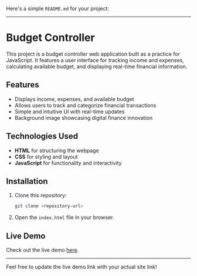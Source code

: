 Here's a simple `README.md` for your project:

---

# Budget Controller

This project is a budget controller web application built as a practice for JavaScript. It features a user interface for tracking income and expenses, calculating available budget, and displaying real-time financial information.

## Features

- Displays income, expenses, and available budget
- Allows users to track and categorize financial transactions
- Simple and intuitive UI with real-time updates
- Background image showcasing digital finance innovation

## Technologies Used

- **HTML** for structuring the webpage
- **CSS** for styling and layout
- **JavaScript** for functionality and interactivity

## Installation

1. Clone this repository:
   ```bash
   git clone <repository-url>
   ```
2. Open the `index.html` file in your browser.

## Live Demo

Check out the live demo [here]().

---

Feel free to update the live demo link with your actual site link!

